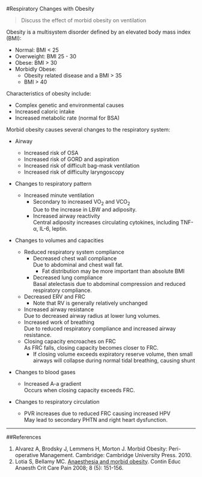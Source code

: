 #Respiratory Changes with Obesity

> Discuss the effect of morbid obesity on ventilation

Obesity is a multisystem disorder defined by an elevated body mass index (BMI):
* Normal: BMI < 25
* Overweight: BMI 25 - 30
* Obese: BMI > 30
* Morbidly Obese:  
    * Obesity related disease and a BMI > 35
    * BMI > 40
    
Characteristics of obesity include:
* Complex genetic and environmental causes
* Increased caloric intake
* Increased metabolic rate (normal for BSA)


Morbid obesity causes several changes to the respiratory system:
* Airway
    * Increased risk of OSA
    * Increased risk of GORD and aspiration
    * Increased risk of difficult bag-mask ventilation
    * Increased risk of difficulty laryngoscopy


* Changes to respiratory pattern
    * Increased minute ventilation
        *  Secondary to increased VO<sub>2</sub> and VCO<sub>2</sub>  
        Due to the increase in LBW and adiposity. 
        * Increased airway reactivity  
        Central adiposity increases circulating cytokines, including TNF-α, IL-6, leptin.


* Changes to volumes and capacities
    * Reduced respiratory system compliance
        * Decreased chest wall compliance  
        Due to abdominal and chest wall fat.
            * Fat distribution may be more important than absolute BMI
        * Decreased lung compliance  
        Basal atelectasis due to abdominal compression and reduced respiratory compliance.
    * Decreased ERV and FRC  
        * Note that RV is generally relatively unchanged
    * Increased airway resistance  
    Due to decreased airway radius at lower lung volumes. 
    * Increased work of breathing  
    Due to reduced respiratory compliance and increased airway resistance.
    * Closing capacity encroaches on FRC  
    As FRC falls, closing capacity becomes closer to FRC.
        * If closing volume exceeds expiratory reserve volume, then small airways will collapse during normal tidal breathing, causing shunt


* Changes to blood gases
    * Increased A-a gradient  
    Occurs when closing capacity exceeds FRC. 


* Changes to respiratory circulation  
    * PVR increases due to reduced FRC causing increased HPV  
    May lead to secondary PHTN and right heart dysfunction.

---

##References

1. Alvarez A, Brodsky J, Lemmens H, Morton J. Morbid Obesity: Peri-operative Management. Cambridge: Cambridge University Press. 2010.
2. Lotia S, Bellamy MC. [Anaesthesia and morbid obesity](https://academic.oup.com/bjaed/article/8/5/151/268305/Anaesthesia-and-morbid-obesity). Contin Educ Anaesth Crit Care Pain 2008; 8 (5): 151-156.